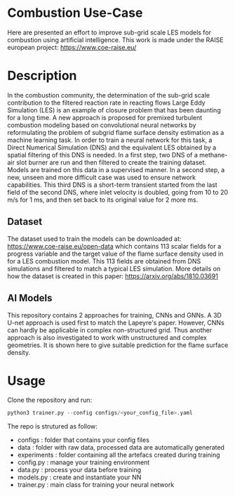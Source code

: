 # Combustion Use-Case

Here are presented an effort to improve sub-grid scale LES models for combustion using artificial intelligence. This work is made under the RAISE european project: https://www.coe-raise.eu/

# Description
In the combustion community, the determination of the sub-grid scale contribution to the filtered reaction rate in reacting flows Large Eddy Simulation (LES) is an example of closure problem that has been daunting for a long time. A new approach is proposed for premixed turbulent combustion modeling based on convolutional neural networks by reformulating the problem of subgrid flame surface density estimation as a machine learning task.  In order to train a neural network for this task, a Direct Numerical Simulation (DNS) and the equivalent LES obtained by a spatial filtering of this DNS is needed.
In a first step, two DNS of a methane-air slot burner are run and then filtered to create the training dataset. Models are trained on this data in a supervised manner. In a second step, a new, unseen and more difficult case was used to ensure network capabilities.
This third DNS is a short-term transient started from the last field of the second DNS, where inlet velocity is doubled, going from 10 to 20 m/s for 1 ms, and then set back to its original value for 2 more ms.

## Dataset

The dataset used to train the models can be downloaded at: https://www.coe-raise.eu/open-data which contains 113 scalar fields for a progress variable and the target value of the flame surface density used in for a LES combustion model.
This 113 fields are obtained from DNS simulations and filtered to match a typical LES simulation. More details on how the dataset is created in this paper: https://arxiv.org/abs/1810.03691

## AI Models 

This repository contains 2 approaches for training, CNNs and GNNs. A 3D U-net approach is used first to match the Lapeyre's paper. However, CNNs can hardly be applicable in complex non-structured grid. 
Thus another approach is also investigated to work with unstructured and complex geometries. It is shown here to give suitable prediction for the flame surface density.

# Usage

Clone the repository and run:

```python
python3 trainer.py --config configs/<your_config_file>.yaml
```

The repo is strutured as follow:

-	configs : folder that contains your config files
-	data : folder with raw data, processed data are automatically generated
-	experiments : folder containing all the artefacs created during training
-	config.py : manage your training environment
-	data.py : process your data before training
-	models.py : create and instantiate your NN
-	trainer.py : main class for training your neural network
